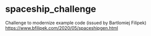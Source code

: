 # spaceship_challenge

Challenge to modernize example code (issued by Bartlomiej Filipek) https://www.bfilipek.com/2020/05/spaceshipgen.html
